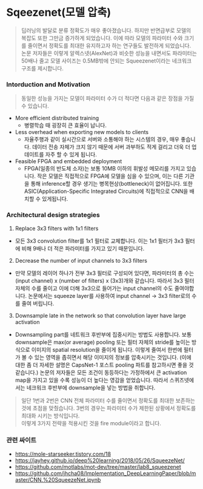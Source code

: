 # Sqeezenet(모델 압축)
> 딥러닝의 발달로 분류 정확도가 매우 좋아졌습니다. 하지만 반면급부로 모델의 복잡도 또한 그만금 증가하게 되었습니다. 이에 따라 모델의 파라미터 수와 크기를 줄이면서 정확도를 최대한 유지하고자 하는 연구들도 발전하게 되었습니다.  
> 논문 저자들은 이렇게 알렉스넷(AlexNet)과 비슷한 성능을 내면서도 파라미터는 50배나 줄고 모델 사이즈는 0.5MB밖에 안되는 Squeezenet이라는 네크워크 구조를 제시합니다.

### Intorduction and Motivation
> 동일한 성능을 가지는 모델이 파라미터 수가 더 적다면 다음과 같은 장점을 가질 수 있습니다.
- More efficient distributed training
  - 병렬학습 때 굉장히 큰 효율이 납니다.
- Less overhead when exporting new models to clients
  - 자율주행과 같이 실시간으로 서버와 소통해야 하는 시스템의 경우, 매우 좋습니다. 데이터 전송 자체가 크지 않기 때문에 서버 과부하도 적게 걸리고 더욱 더 업데이트를 자주 할 수 있게 됩니다.
- Feasible FPGA and embedded deployment
  - FPGA(일종의 반도체 소자)는 보통 10MB 이하의 휘발성 메모리를 가지고 있습니다. 작은 모델은 직접적으로 FPGA에 모델을 심을 수 있으며, 이는 다른 기관을 통해 inference할 경우 생기는 병목현상(bottleneck)이 없어집니다. 또한 ASIC(Application-Specific Integrated Circuits)에 직접적으로 CNN을 배치할 수 있게됩니다.

### Architectural design strategies
1. Replace 3x3 filters with 1x1 filters
- 모든 3x3 convolution filter를 1x1 필터로 교체합니다. 이는 1x1 필터가 3x3 필터에 비해 9배나 더 적은 파라미터를 가지고 있기 때문입니다.
2. Decrease the number of input channels to 3x3 filters
- 만약 모델의 레이어 하나가 전부 3x3 필터로 구성되어 있다면, 파라미터의 총 수는 (input channel) x (number of filters) x (3x3)개와 같습니다. 따라서 3x3 필터 자체의 수를 줄이고 이에 더해 3x3으로 들어가는 input channel의 수도 줄여야합니다. 논문에서는 squeeze layer를 사용하여 input channel -> 3x3 filter로의 수를 줄여 버립니다.
3. Downsample late in the network so that convolution layer have large activation
- Downsampling part를 네트워크 후반부에 집중시키는 방법도 사용합니다. 보통 downsample은 max(or average) pooling 또는 필터 자체의 stride를 높이는 방식으로 이미지의 spatial resolution을 줄이게 됩니다. 이렇게 줄여서 한번에 필터가 볼 수 있는 영역을 좁히면서 해당 이미지의 정보를 압축시키는 것입니다. (이에 대한 좀 더 자세한 설명은 CapsNet-1 포스트 pooling 파트를 참고하시면 좋을 것 같습니다.) 논문의 저자들은 모든 조건이 동등하다는 가정하에서 큰 activation map을 가지고 있을 수록 성능이 더 높다는 영감을 얻었습니다. 따라서 스퀴즈넷에서는 네크워크 후반부에 downsample을 넣는 방법을 취합니다.
  
> 일단 1번과 2번은 CNN 전체 파라미터 수를 줄이면서 정확도를 최대한 보존하는 것에 초점을 맞췄습니다. 3번의 경우는 파라미터 수가 제한된 상황에서 정확도를 최대화 시키는 방식입니다.   
> 이렇게 3가지 전략을 적용시킨 것을 fire module이라고 합니다.

### 관련 싸이트
- https://mole-starseeker.tistory.com/18
- https://jayhey.github.io/deep%20learning/2018/05/26/SqueezeNet/
- https://github.com/motlabs/mot-dev/tree/master/lab8_squeezenet
- https://github.com/jhcha08/Implementation_DeepLearningPaper/blob/master/CNN.%20SqueezeNet.ipynb